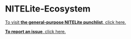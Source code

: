 # NITELite-Ecosystem

[To visit **the general-purpose NITELite punchlist**, click here.](https://github.com/orgs/AdlerFarHorizons/projects/5)

[**To report an issue**, click here.](https://github.com/AdlerFarHorizons/NITELite-Ecosystem/issues)
